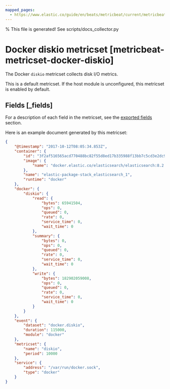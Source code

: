 ```yaml
---
mapped_pages:
  - https://www.elastic.co/guide/en/beats/metricbeat/current/metricbeat-metricset-docker-diskio.html
---
```


% This file is generated! See scripts/docs_collector.py

# Docker diskio metricset [metricbeat-metricset-docker-diskio]

The Docker `diskio` metricset collects disk I/O metrics.

This is a default metricset. If the host module is unconfigured, this metricset is enabled by default.

## Fields [_fields]

For a description of each field in the metricset, see the [exported fields](/reference/metricbeat/exported-fields-docker.md) section.

Here is an example document generated by this metricset:

```json
{
    "@timestamp": "2017-10-12T08:05:34.853Z",
    "container": {
        "id": "3f2af516565acd770488bc82f55d8ed17b335988f13bb7c5cd3e2dc9abdac6f4",
        "image": {
            "name": "docker.elastic.co/elasticsearch/elasticsearch:8.2.0-SNAPSHOT"
        },
        "name": "elastic-package-stack_elasticsearch_1",
        "runtime": "docker"
    },
    "docker": {
        "diskio": {
            "read": {
                "bytes": 65941504,
                "ops": 0,
                "queued": 0,
                "rate": 0,
                "service_time": 0,
                "wait_time": 0
            },
            "summary": {
                "bytes": 0,
                "ops": 0,
                "queued": 0,
                "rate": 0,
                "service_time": 0,
                "wait_time": 0
            },
            "write": {
                "bytes": 182902059008,
                "ops": 0,
                "queued": 0,
                "rate": 0,
                "service_time": 0,
                "wait_time": 0
            }
        }
    },
    "event": {
        "dataset": "docker.diskio",
        "duration": 115000,
        "module": "docker"
    },
    "metricset": {
        "name": "diskio",
        "period": 10000
    },
    "service": {
        "address": "/var/run/docker.sock",
        "type": "docker"
    }
}
```
